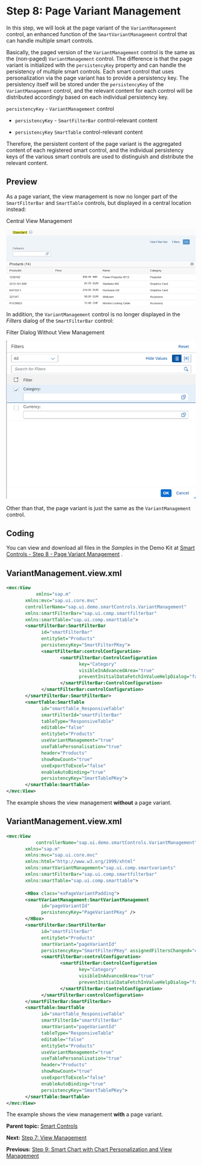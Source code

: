 <!-- loiob1d4d261524b4a3da78547ed4283a082 -->

# Step 8: Page Variant Management

In this step, we will look at the page variant of the `VariantManagement` control, an enhanced function of the `SmartVariantManagement` control that can handle multiple smart controls.

Basically, the paged version of the `VariantManagement` control is the same as the \(non-paged\) `VariantManagement` control. The difference is that the page variant is initialized with the `persistencyKey` property and can handle the persistency of multiple smart controls. Each smart control that uses personalization via the page variant has to provide a persistency key. The persistency itself will be stored under the `persistencyKey` of the `VariantManagement` control, and the relevant content for each control will be distributed accordingly based on each individual persistency key.

 `persistencyKey` - `VariantManagement` control

-   `persistencyKey` - `SmartFilterBar` control-relevant content

-   `persistencyKey` `SmartTable` control-relevant content


Therefore, the persistent content of the page variant is the aggregated content of each registered smart control, and the individual persistency keys of the various smart controls are used to distinguish and distribute the relevant content.



## Preview

As a page variant, the view management is now no longer part of the `SmartFilterBar` and `SmartTable` controls, but displayed in a central location instead:

   
  
<a name="loiob1d4d261524b4a3da78547ed4283a082__fig_vkx_wpr_zv"/>Central View Management

 ![](images/Smart_Controls_Tutorial_Step_08a_ac9637a.png "Central View Management") 

In addition, the `VariantManagement` control is no longer displayed in the *Filters* dialog of the `SmartFilterBar` control:

   
  
<a name="loiob1d4d261524b4a3da78547ed4283a082__fig_byl_qjx_zv"/>Filter Dialog Without View Management

 ![](images/Smart_Controls_Tutorial_Step_08b_20ef10b.png "Filter Dialog Without View Management") 

Other than that, the page variant is just the same as the `VariantManagement` control.



## Coding

You can view and download all files in the *Samples* in the Demo Kit at [Smart Controls - Step 8 - Page Variant Management](https://ui5.sap.com/#/entity/sap.ui.comp.tutorial.smartControls/sample/sap.ui.comp.tutorial.smartControls.08) .



## VariantManagement.view.xml

```xml
<mvc:View 
	       xmlns="sap.m"
       xmlns:mvc="sap.ui.core.mvc"
       controllerName="sap.ui.demo.smartControls.VariantManagement"
       xmlns:smartFilterBar="sap.ui.comp.smartfilterbar"
       xmlns:smartTable="sap.ui.comp.smarttable">
       <smartFilterBar:SmartFilterBar 
             id="smartFilterBar"
             entitySet="Products"
             persistencyKey="SmartFilterPKey">
             <smartFilterBar:controlConfiguration>
                    <smartFilterBar:ControlConfiguration
                           key="Category" 
                           visibleInAdvancedArea="true"
                           preventInitialDataFetchInValueHelpDialog="false">
                    </smartFilterBar:ControlConfiguration>
             </smartFilterBar:controlConfiguration>
       </smartFilterBar:SmartFilterBar>
       <smartTable:SmartTable 
             id="smartTable_ResponsiveTable"
             smartFilterId="smartFilterBar" 
             tableType="ResponsiveTable" 
             editable="false"
             entitySet="Products" 
             useVariantManagement="true"
             useTablePersonalisation="true" 
             header="Products" 
             showRowCount="true"
             useExportToExcel="false" 
             enableAutoBinding="true"
             persistencyKey="SmartTablePKey">
       </smartTable:SmartTable>
</mvc:View>
```

The example shows the view management **without** a page variant.



## VariantManagement.view.xml

```xml
<mvc:View 
	       controllerName="sap.ui.demo.smartControls.VariantManagement"
       xmlns="sap.m"
       xmlns:mvc="sap.ui.core.mvc"
       xmlns:html="http://www.w3.org/1999/xhtml"      
       xmlns:smartVariantManagement="sap.ui.comp.smartvariants"    
       xmlns:smartFilterBar="sap.ui.comp.smartfilterbar"     
       xmlns:smartTable="sap.ui.comp.smarttable">

       <HBox class="exPageVariantPadding">                                                
       <smartVariantManagement:SmartVariantManagement        
             id="pageVariantId"
             persistencyKey="PageVariantPKey" />     
       </HBox>             
       <smartFilterBar:SmartFilterBar 
             id="smartFilterBar"
             entitySet="Products"
             smartVariant="pageVariantId"
             persistencyKey="SmartFilterPKey" assignedFiltersChanged="onFiltersChanged">
             <smartFilterBar:controlConfiguration>
                    <smartFilterBar:ControlConfiguration
                           key="Category" 
                           visibleInAdvancedArea="true"
                           preventInitialDataFetchInValueHelpDialog="false">
                    </smartFilterBar:ControlConfiguration>
             </smartFilterBar:controlConfiguration>
       </smartFilterBar:SmartFilterBar>
       <smartTable:SmartTable 
             id="smartTable_ResponsiveTable"
             smartFilterId="smartFilterBar" 
             smartVariant="pageVariantId"            
             tableType="ResponsiveTable" 
             editable="false"
             entitySet="Products" 
             useVariantManagement="true"
             useTablePersonalisation="true" 
             header="Products" 
             showRowCount="true"
             useExportToExcel="false" 
             enableAutoBinding="true"
             persistencyKey="SmartTablePKey">
       </smartTable:SmartTable>
</mvc:View>
```

The example shows the view management **with** a page variant.

**Parent topic:** [Smart Controls](smart-controls-64bde9a.md "In this tutorial you learn how to work with smart controls.")

**Next:** [Step 7: View Management](step-7-view-management-97fc0ea.md "The VariantManagement control allows you to handle views and makes it possible for the user to persist changes carried out on the UI and then later retrieve these changes.")

**Previous:** [Step 9: Smart Chart with Chart Personalization and View Management](step-9-smart-chart-with-chart-personalization-and-view-management-0219b11.md "In this step, we will look at the SmartChart control with the chart personalization and in combination with the VariantManagement control that allow you to use complex graphics along with other smart control features.")

